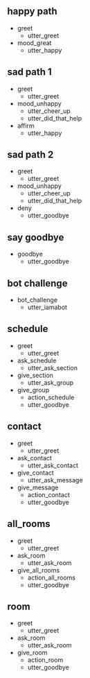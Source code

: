 ## happy path
* greet
  - utter_greet
* mood_great
  - utter_happy

## sad path 1
* greet
  - utter_greet
* mood_unhappy
  - utter_cheer_up
  - utter_did_that_help
* affirm
  - utter_happy

## sad path 2
* greet
  - utter_greet
* mood_unhappy
  - utter_cheer_up
  - utter_did_that_help
* deny
  - utter_goodbye

## say goodbye
* goodbye
  - utter_goodbye

## bot challenge
* bot_challenge
  - utter_iamabot

## schedule
* greet
  - utter_greet
* ask_schedule
  - utter_ask_section
* give_section
  - utter_ask_group
* give_group
  - action_schedule
  - utter_goodbye

## contact
* greet
  - utter_greet
* ask_contact
  - utter_ask_contact
* give_contact
  - utter_ask_message
* give_message
  - action_contact
  - utter_goodbye

## all_rooms
* greet
  - utter_greet
* ask_room
  - utter_ask_room
* give_all_rooms
  - action_all_rooms
  - utter_goodbye

## room
* greet
  - utter_greet
* ask_room
  - utter_ask_room
* give_room
  - action_room
  - utter_goodbye
